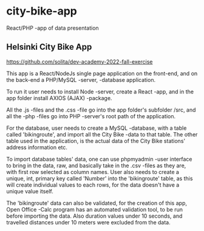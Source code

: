 # city-bike-app
React/PHP -app of data presentation

Helsinki City Bike App
----------------------

https://github.com/solita/dev-academy-2022-fall-exercise

This app is a React/NodeJs single page application on the front-end,
and on the back-end a PHP/MySQL -server, -database application.

To run it user needs to install Node -server, create a React -app,
and in the app folder install AXIOS (AJAX) -package.

All the .js -files and the .css -file go into the app folder's subfolder /src, 
and all the -php -files go into PHP -server's root path of the application.

For the database, user needs to create a MySQL -database, with a table called 'bikingroute',
and import all the City Bike -data to that table. The other table used in the application, 
is the actual data of the City Bike stations' address information etc.

To import database tables' data, one can use phpmyadmin -user interface to bring in the data,
raw, and basically take in the .csv -files as they are, with first row selected as column names.
User also needs to create a unique, int, primary key called 'Number' into the 'bikingroute' table,
as this will create individual values to each rows, for the data doesn't have a unique value itself.

The 'bikingroute' data can also be validated, for the creation of this app, Open Office -Calc program 
has an automated validation tool, to be run before importing the data. Also duration values under 
10 seconds, and travelled distances under 10 meters were excluded from the data.
